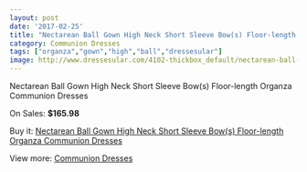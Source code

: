 ```yaml
---
layout: post
date: '2017-02-25'
title: "Nectarean Ball Gown High Neck Short Sleeve Bow(s) Floor-length Organza Communion Dresses"
category: Communion Dresses
tags: ["organza","gown","high","ball","dressesular"]
image: http://www.dressesular.com/4102-thickbox_default/nectarean-ball-gown-high-neck-short-sleeve-bows-floor-length-organza-communion-dresses.jpg
---
```

Nectarean Ball Gown High Neck Short Sleeve Bow(s) Floor-length Organza Communion Dresses

On Sales: **$165.98**
<a href="https://www.dressesular.com/communion-dresses/1805-nectarean-ball-gown-high-neck-short-sleeve-bows-floor-length-organza-communion-dresses.html"><amp-img layout="responsive" width="600" height="600" src="//www.dressesular.com/4102-thickbox_default/nectarean-ball-gown-high-neck-short-sleeve-bows-floor-length-organza-communion-dresses.jpg" alt="Nectarean Ball Gown High Neck Short Sleeve Bow(s) Floor-length Organza Communion Dresses 0" /></a>

Buy it: [Nectarean Ball Gown High Neck Short Sleeve Bow(s) Floor-length Organza Communion Dresses](https://www.dressesular.com/communion-dresses/1805-nectarean-ball-gown-high-neck-short-sleeve-bows-floor-length-organza-communion-dresses.html "Nectarean Ball Gown High Neck Short Sleeve Bow(s) Floor-length Organza Communion Dresses")

View more: [Communion Dresses](https://www.dressesular.com/11-communion-dresses "Communion Dresses")